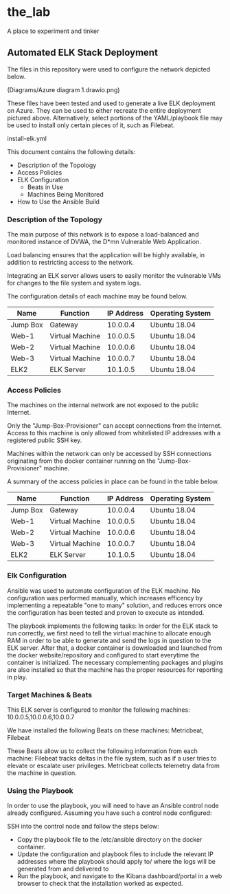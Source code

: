 # the_lab
A place to experiment and tinker
## Automated ELK Stack Deployment

The files in this repository were used to configure the network depicted below.

(Diagrams/Azure diagram 1.drawio.png)

These files have been tested and used to generate a live ELK deployment on Azure. They can be used to either recreate the entire deployment pictured above. Alternatively, select portions of the YAML/playbook file may be used to install only certain pieces of it, such as Filebeat.

install-elk.yml

This document contains the following details:
- Description of the Topology
- Access Policies
- ELK Configuration
  - Beats in Use
  - Machines Being Monitored
- How to Use the Ansible Build


### Description of the Topology

The main purpose of this network is to expose a load-balanced and monitored instance of DVWA, the D*mn Vulnerable Web Application.

Load balancing ensures that the application will be highly available, in addition to restricting access to the network.

Integrating an ELK server allows users to easily monitor the vulnerable VMs for changes to the file system and system logs.

The configuration details of each machine may be found below.

| Name     | Function        | IP Address | Operating System |
|----------|-----------------|------------|------------------|
| Jump Box | Gateway         | 10.0.0.4   | Ubuntu 18.04     |
| Web-1    | Virtual Machine | 10.0.0.5   | Ubuntu 18.04     |
| Web-2    | Virtual Machine | 10.0.0.6   | Ubuntu 18.04     |
| Web-3    | Virtual Machine | 10.0.0.7   | Ubuntu 18.04     |
| ELK2     | ELK Server      | 10.1.0.5   | Ubuntu 18.04     |

### Access Policies

The machines on the internal network are not exposed to the public Internet. 

Only the "Jump-Box-Provisioner" can accept connections from the Internet. Access to this machine is only allowed from whitelisted IP addresses with a registered public SSH key. 


Machines within the network can only be accessed by SSH connections originating from the docker container running on the "Jump-Box-Provisioner" machine. 

A summary of the access policies in place can be found in the table below.

| Name     | Function        | IP Address | Operating System |
|----------|-----------------|------------|------------------|
| Jump Box | Gateway         | 10.0.0.4   | Ubuntu 18.04     |
| Web-1    | Virtual Machine | 10.0.0.5   | Ubuntu 18.04     |
| Web-2    | Virtual Machine | 10.0.0.6   | Ubuntu 18.04     |
| Web-3    | Virtual Machine | 10.0.0.7   | Ubuntu 18.04     |
| ELK2     | ELK Server      | 10.1.0.5   | Ubuntu 18.04     |

### Elk Configuration

Ansible was used to automate configuration of the ELK machine. No configuration was performed manually, which increases efficency by implementing a repeatable "one to many" solution, and reduces errors once the configuration has been tested and proven to execute as intended.  

The playbook implements the following tasks:
In order for the ELK stack to run correctly, we first need to tell the virtual machine to allocate enough RAM in order to be able to generate and send the logs in question to the ELK server. After that, a docker container is downloaded and launched from the docker website/repository 
and configured to start everytime the container is initialized. The necessary complementing packages and plugins are also installed so that the machine has the proper resources for reporting in play. 

### Target Machines & Beats
This ELK server is configured to monitor the following machines:
10.0.0.5,10.0.0.6,10.0.0.7

We have installed the following Beats on these machines:
Metricbeat, Filebeat

These Beats allow us to collect the following information from each machine:
Filebeat tracks deltas in the file system, such as if a user tries to elevate or escalate user privileges. Metricbeat collects telemetry data from the machine in question.

### Using the Playbook
In order to use the playbook, you will need to have an Ansible control node already configured. Assuming you have such a control node configured: 

SSH into the control node and follow the steps below:
- Copy the playbook file to the /etc/ansible directory on the docker container.
- Update the configuration and playbook files to include the relevant IP addresses where the playbook should apply to/ where the logs will be generated from and delivered to 
- Run the playbook, and navigate to the Kibana dashboard/portal in a web browser to check that the installation worked as expected.


